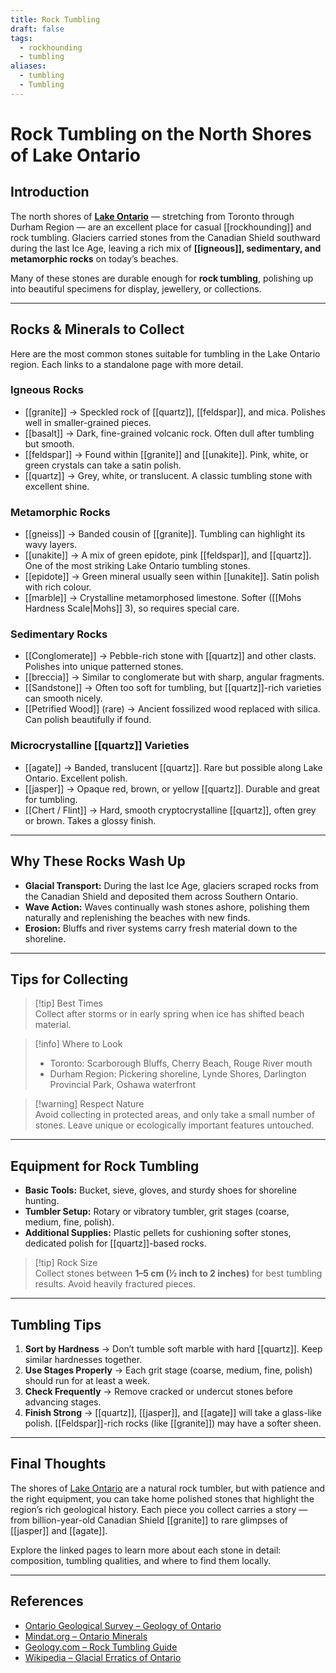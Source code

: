 ```yaml
---
title: Rock Tumbling
draft: false
tags:
  - rockhounding
  - tumbling
aliases:
  - tumbling
  - Tumbling
---
```

# Rock Tumbling on the North Shores of Lake Ontario

## Introduction
The north shores of **[Lake Ontario](https://www.wikiwand.com/en/articles/Lake_Ontario)** — stretching from Toronto through Durham Region — are an excellent place for casual [[rockhounding]] and rock tumbling. Glaciers carried stones from the Canadian Shield southward during the last Ice Age, leaving a rich mix of **[[igneous]], sedimentary, and metamorphic rocks** on today’s beaches.  

Many of these stones are durable enough for **rock tumbling**, polishing up into beautiful specimens for display, jewellery, or collections.  

---
## Rocks & Minerals to Collect

Here are the most common stones suitable for tumbling in the Lake Ontario region. Each links to a standalone page with more detail.

### Igneous Rocks
- [[granite]] → Speckled rock of [[quartz]], [[feldspar]], and mica. Polishes well in smaller-grained pieces.  
- [[basalt]] → Dark, fine-grained volcanic rock. Often dull after tumbling but smooth.  
- [[feldspar]] → Found within [[granite]] and [[unakite]]. Pink, white, or green crystals can take a satin polish.  
- [[quartz]] → Grey, white, or translucent. A classic tumbling stone with excellent shine.  

### Metamorphic Rocks
- [[gneiss]] → Banded cousin of [[granite]]. Tumbling can highlight its wavy layers.  
- [[unakite]] → A mix of green epidote, pink [[feldspar]], and [[quartz]]. One of the most striking Lake Ontario tumbling stones.  
- [[epidote]] → Green mineral usually seen within [[unakite]]. Satin polish with rich colour.  
- [[marble]] → Crystalline metamorphosed limestone. Softer ([[Mohs Hardness Scale|Mohs]] 3), so requires special care.  

### Sedimentary Rocks
- [[Conglomerate]] → Pebble-rich stone with [[quartz]] and other clasts. Polishes into unique patterned stones.  
- [[breccia]] → Similar to conglomerate but with sharp, angular fragments.  
- [[Sandstone]] → Often too soft for tumbling, but [[quartz]]-rich varieties can smooth nicely.  
- [[Petrified Wood]] (rare) → Ancient fossilized wood replaced with silica. Can polish beautifully if found.  

### Microcrystalline [[quartz]] Varieties
- [[agate]] → Banded, translucent [[quartz]]. Rare but possible along Lake Ontario. Excellent polish.  
- [[jasper]] → Opaque red, brown, or yellow [[quartz]]. Durable and great for tumbling.  
- [[Chert / Flint]] → Hard, smooth cryptocrystalline [[quartz]], often grey or brown. Takes a glossy finish.  

---
## Why These Rocks Wash Up
- **Glacial Transport:** During the last Ice Age, glaciers scraped rocks from the Canadian Shield and deposited them across Southern Ontario.  
- **Wave Action:** Waves continually wash stones ashore, polishing them naturally and replenishing the beaches with new finds.  
- **Erosion:** Bluffs and river systems carry fresh material down to the shoreline.  
---
## Tips for Collecting

> [!tip] Best Times  
> Collect after storms or in early spring when ice has shifted beach material.  

> [!info] Where to Look  
> - Toronto: Scarborough Bluffs, Cherry Beach, Rouge River mouth  
> - Durham Region: Pickering shoreline, Lynde Shores, Darlington Provincial Park, Oshawa waterfront  

> [!warning] Respect Nature  
> Avoid collecting in protected areas, and only take a small number of stones. Leave unique or ecologically important features untouched.  

---

## Equipment for Rock Tumbling
- **Basic Tools:** Bucket, sieve, gloves, and sturdy shoes for shoreline hunting.  
- **Tumbler Setup:** Rotary or vibratory tumbler, grit stages (coarse, medium, fine, polish).  
- **Additional Supplies:** Plastic pellets for cushioning softer stones, dedicated polish for [[quartz]]-based rocks.  

> [!tip] Rock Size  
> Collect stones between **1–5 cm (½ inch to 2 inches)** for best tumbling results. Avoid heavily fractured pieces.  

---

## Tumbling Tips
1. **Sort by Hardness** → Don’t tumble soft marble with hard [[quartz]]. Keep similar hardnesses together.  
2. **Use Stages Properly** → Each grit stage (coarse, medium, fine, polish) should run for at least a week.  
3. **Check Frequently** → Remove cracked or undercut stones before advancing stages.  
4. **Finish Strong** → [[quartz]], [[jasper]], and [[agate]] will take a glass-like polish. [[Feldspar]]-rich rocks (like [[granite]]) may have a softer sheen.  

---

## Final Thoughts
The shores of [Lake Ontario](https://www.wikiwand.com/en/articles/Lake_Ontario) are a natural rock tumbler, but with patience and the right equipment, you can take home polished stones that highlight the region’s rich geological history. Each piece you collect carries a story — from billion-year-old Canadian Shield [[granite]] to rare glimpses of [[jasper]] and [[agate]].  

Explore the linked pages to learn more about each stone in detail: composition, tumbling qualities, and where to find them locally.  

---

## References
- [Ontario Geological Survey – Geology of Ontario](https://www.ontario.ca/page/geology-ontario)  
- [Mindat.org – Ontario Minerals](https://www.mindat.org/loc-2938.html)  
- [Geology.com – Rock Tumbling Guide](https://geology.com/rock-tumbler/)  
- [Wikipedia – Glacial Erratics of Ontario](https://en.wikipedia.org/wiki/Glacial_erratic)  
